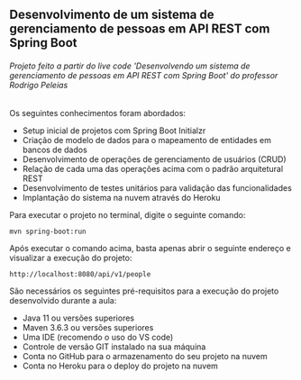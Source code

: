 <h2>Desenvolvimento de um sistema de gerenciamento de pessoas em API REST com Spring Boot</h2>
<h6>Projeto feito a partir do live code 'Desenvolvendo um sistema de gerenciamento de pessoas em API REST com Spring Boot' do professor Rodrigo Peleias</h6>

Os seguintes conhecimentos foram abordados:

- Setup inicial de projetos com Spring Boot Initialzr
- Criação de modelo de dados para o mapeamento de entidades em bancos de dados
- Desenvolvimento de operações de gerenciamento de usuários (CRUD)
- Relação de cada uma das operações acima com o padrão arquitetural REST
- Desenvolvimento de testes unitários para validação das funcionalidades
- Implantação do sistema na nuvem através do Heroku

Para executar o projeto no terminal, digite o seguinte comando:

```shell script
mvn spring-boot:run
```

Após executar o comando acima, basta apenas abrir o seguinte endereço e visualizar a execução do projeto:

```
http://localhost:8080/api/v1/people
```

São necessários os seguintes pré-requisitos para a execução do projeto desenvolvido durante a aula:

- Java 11 ou versões superiores
- Maven 3.6.3 ou versões superiores
- Uma IDE (recomendo o uso do VS code)
- Controle de versão GIT instalado na sua máquina
- Conta no GitHub para o armazenamento do seu projeto na nuvem
- Conta no Heroku para o deploy do projeto na nuvem
